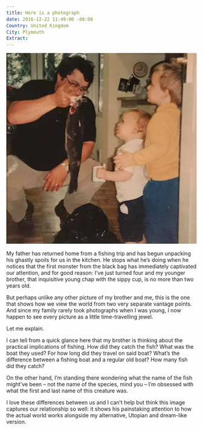 ```yaml
---
title: Here is a photograph
date: 2016-12-22 11:49:00 -08:00
Country: United Kingdom
City: Plymouth
Extract: 
---
```


![15659041_1372365542795600_2067026029_o.jpg](/uploads/15659041_1372365542795600_2067026029_o.jpg)

My father has returned home from a fishing trip and has begun unpacking his ghastly spoils for us in the kitchen. He stops what he’s doing when he notices that the first monster from the black bag has immediately captivated our attention, and for good reason: I’ve just turned four and my younger brother, that inquisitive young chap with the sippy cup, is no more than two years old.

But perhaps unlike any other picture of my brother and me, this is the one that shows how we view the world from two very separate vantage points. And since my family rarely took photographs when I was young, I now happen to see every picture as a little time-travelling jewel.

Let me explain.

I can tell from a quick glance here that my brother is thinking about the practical implications of fishing. How did they catch the fish? What was the boat they used? For how long did they travel on said boat? What’s the difference between a fishing boat and a regular old boat? How many fish did they catch? 

On the other hand, I’m standing there wondering what the name of the fish might’ve been – not the name of the species, mind you – I’m obsessed with what the first and last name of this creature was.

I love these differences between us and I can’t help but think this image captures our relationship so well: it shows his painstaking attention to how the actual world works alongside my alternative, Utopian and dream-like version.